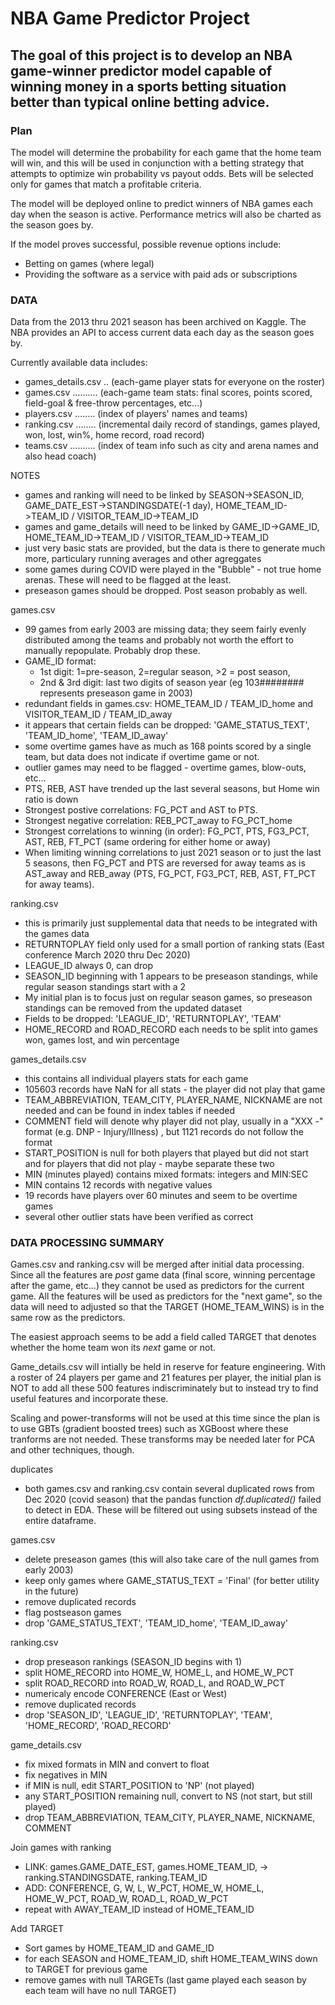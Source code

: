 # NBA Game Predictor Project

## The goal of this project is to develop an NBA game-winner predictor model capable of winning money in a sports betting situation better than typical online betting advice.

### Plan

The model will determine the probability for each game that the home team will win, and this will  be used in conjunction with a betting strategy that attempts to optimize win probability vs payout odds. Bets will be selected only for games that match a profitable criteria.

The model will be deployed online to predict winners of NBA games each day when the season is active. Performance metrics will also be charted as the season goes by. 

If the model proves successful, possible revenue options include:
 - Betting on games (where legal)
 - Providing the software as a service with paid ads or subscriptions

### DATA

Data from the 2013 thru 2021 season has been archived on Kaggle. The NBA provides an API to access current data each day as the season goes by. 

Currently available data includes:

 - games_details.csv .. (each-game player stats for everyone on the roster)
 - games.csv .......... (each-game team stats: final scores, points scored, field-goal & free-throw percentages, etc...)
 - players.csv ........ (index of players' names and teams)
 - ranking.csv ........ (incremental daily record of standings, games played, won, lost, win%, home record, road record)
 - teams.csv .......... (index of team info such as city and arena names and also head coach) 
 
 NOTES 
 - games and ranking will need to be linked by SEASON->SEASON_ID, GAME_DATE_EST->STANDINGSDATE(-1 day), HOME_TEAM_ID->TEAM_ID / VISITOR_TEAM_ID->TEAM_ID
 - games and game_details will need to be linked by GAME_ID->GAME_ID, HOME_TEAM_ID->TEAM_ID / VISITOR_TEAM_ID->TEAM_ID
 - just very basic stats are provided, but the data is there to generate much more, particulary running averages and other agreggates
 - some games during COVID were played in the "Bubble" - not true home arenas. These will need to be flagged at the least.
 - preseason games should be dropped. Post season probably as well.
 
 games.csv
 - 99 games from early 2003 are missing data; they seem fairly evenly distributed among the teams and probably not worth the effort to manually repopulate. Probably drop these.
 - GAME_ID format:
    - 1st digit: 1=pre-season, 2=regular season, >2 = post season,
    - 2nd & 3rd digit: last two digits of season year (eg 103######## represents preseason game in 2003)
 - redundant fields in games.csv: HOME_TEAM_ID / TEAM_ID_home and VISITOR_TEAM_ID / TEAM_ID_away
 - it appears that certain fields can be dropped: 'GAME_STATUS_TEXT', 'TEAM_ID_home', 'TEAM_ID_away'
 - some overtime games have as much as 168 points scored by a single team, but data does not indicate if overtime game or not.
 - outlier games may need to be flagged - overtime games, blow-outs, etc...
 - PTS, REB, AST have trended up the last several seasons, but Home win ratio is down
 - Strongest postive correlations: FG_PCT and AST to PTS.
 - Strongest negative correlation: REB_PCT_away to FG_PCT_home 
 - Strongest correlations to winning (in order): FG_PCT, PTS, FG3_PCT, AST, REB, FT_PCT (same ordering for either home or away)
 - When limiting winning correlations to just 2021 season or to just the last 5 seasons, then FG_PCT and PTS are reversed for away teams as is AST_away and REB_away (PTS, FG_PCT, FG3_PCT, REB, AST, FT_PCT for away teams).
 
 ranking.csv
 - this is primarily just supplemental data that needs to be integrated with the games data
 - RETURNTOPLAY field only used for a small portion of ranking stats (East conference March 2020 thru Dec 2020)
 - LEAGUE_ID always 0, can drop
 - SEASON_ID beginning with 1 appears to be preseason standings, while regular season standings start with a 2
 - My initial plan is to focus just on regular season games, so preseason standings can be removed from the updated dataset
 - Fields to be dropped: 'LEAGUE_ID', 'RETURNTOPLAY', 'TEAM'
 - HOME_RECORD and ROAD_RECORD each needs to be split into games won, games lost, and win percentage
 
 games_details.csv
 - this contains all individual players stats for each game
 - 105603 records have NaN for all stats - the player did not play that game
 - TEAM_ABBREVIATION, TEAM_CITY, PLAYER_NAME, NICKNAME are not needed and can be found in index tables if needed
 - COMMENT field will denote why player did not play, usually in a "XXX -" format (e.g. DNP - Injury/Illness) , but 1121 records do not follow the format
 - START_POSITION is null for both players that played but did not start and for players that did not play - maybe separate these two
 - MIN (minutes played) contains mixed formats: integers and MIN:SEC
 - MIN contains 12 records with negative values
 - 19 records have players over 60 minutes and seem to be overtime games
 - several other outlier stats have been verified as correct
 
 
 ### DATA PROCESSING SUMMARY

Games.csv and ranking.csv will be merged after initial data processing. Since all the features are *post* game data (final score, winning percentage after the game, etc...) they cannot be used as predictors for the current game. All the features will be used as predictors for the "next game", so the data will need to adjusted so that the TARGET (HOME_TEAM_WINS) is in the same row as the predictors. 

The easiest approach seems to be add a field called TARGET that denotes whether the home team won its *next* game or not.

Game_details.csv will intially be held in reserve for feature engineering. With a roster of 24 players per game and 21 features per player, the initial plan is NOT to add all these 500 features indiscriminately but to instead try to find useful features and incorporate these.

Scaling and power-transforms will not be used at this time since the plan is to use GBTs (gradient boosted trees) such as XGBoost where these tranforms are not needed. These transforms may be needed later for PCA and other techniques, though.


duplicates

 - both games.csv and ranking.csv contain several duplicated rows from Dec 2020 (covid season) that the pandas function *df.duplicated()* failed to detect in EDA. These will be filtered out using subsets instead of the entire dataframe.

 games.csv
 
 - delete preseason games (this will also take care of the null games from early 2003)
 - keep only games where GAME_STATUS_TEXT = 'Final' (for better utility in the future)
 - remove duplicated records 
 - flag postseason games 
 - drop 'GAME_STATUS_TEXT', 'TEAM_ID_home', 'TEAM_ID_away'

ranking.csv
 
 - drop preseason rankings (SEASON_ID begins with 1)
 - split HOME_RECORD into HOME_W, HOME_L, and HOME_W_PCT
 - split ROAD_RECORD into ROAD_W, ROAD_L, and ROAD_W_PCT
 - numericaly encode CONFERENCE (East or West)
 - remove duplicated records
 - drop 'SEASON_ID', 'LEAGUE_ID', 'RETURNTOPLAY', 'TEAM', 'HOME_RECORD', 'ROAD_RECORD'

 game_details.csv
 
 - fix mixed formats in MIN and convert to float
 - fix negatives in MIN
 - if MIN is null, edit START_POSITION to 'NP' (not played)
 - any START_POSITION remaining null, convert to NS (not start, but still played)
 - drop TEAM_ABBREVIATION, TEAM_CITY, PLAYER_NAME, NICKNAME, COMMENT
 
 Join games with ranking
 
  - LINK: games.GAME_DATE_EST, games.HOME_TEAM_ID, -> ranking.STANDINGSDATE, ranking.TEAM_ID 
  - ADD: CONFERENCE, G, W, L, W_PCT, HOME_W, HOME_L, HOME_W_PCT, ROAD_W, ROAD_L, ROAD_W_PCT
  - repeat with AWAY_TEAM_ID instead of HOME_TEAM_ID
  
 Add TARGET
 
  - Sort games by HOME_TEAM_ID and GAME_ID
  - for each SEASON and HOME_TEAM_ID, shift HOME_TEAM_WINS down to TARGET for previous game
  - remove games with null TARGETs (last game played each season by each team will have no null TARGET)